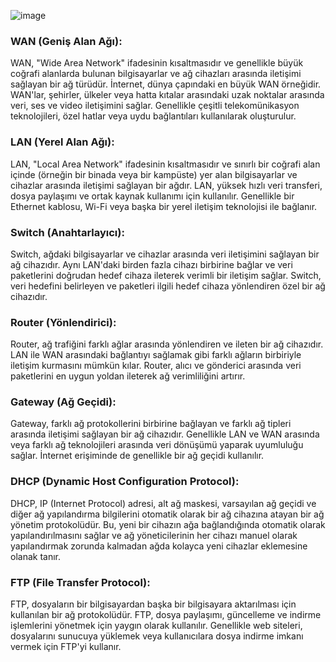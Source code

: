 ![image](https://github.com/hasankilic0663/DHCP-Server-with-PFSense/assets/101570706/1b2d3813-fdc9-494f-9457-9269b37b3619)


### WAN (Geniş Alan Ağı):
WAN, "Wide Area Network" ifadesinin kısaltmasıdır ve genellikle büyük coğrafi alanlarda bulunan bilgisayarlar ve ağ cihazları arasında iletişimi sağlayan bir ağ türüdür. İnternet, dünya çapındaki en büyük WAN örneğidir. WAN'lar, şehirler, ülkeler veya hatta kıtalar arasındaki uzak noktalar arasında veri, ses ve video iletişimini sağlar. Genellikle çeşitli telekomünikasyon teknolojileri, özel hatlar veya uydu bağlantıları kullanılarak oluşturulur.

### LAN (Yerel Alan Ağı):
LAN, "Local Area Network" ifadesinin kısaltmasıdır ve sınırlı bir coğrafi alan içinde (örneğin bir binada veya bir kampüste) yer alan bilgisayarlar ve cihazlar arasında iletişimi sağlayan bir ağdır. LAN, yüksek hızlı veri transferi, dosya paylaşımı ve ortak kaynak kullanımı için kullanılır. Genellikle bir Ethernet kablosu, Wi-Fi veya başka bir yerel iletişim teknolojisi ile bağlanır.

### Switch (Anahtarlayıcı):
Switch, ağdaki bilgisayarlar ve cihazlar arasında veri iletişimini sağlayan bir ağ cihazıdır. Aynı LAN'daki birden fazla cihazı birbirine bağlar ve veri paketlerini doğrudan hedef cihaza ileterek verimli bir iletişim sağlar. Switch, veri hedefini belirleyen ve paketleri ilgili hedef cihaza yönlendiren özel bir ağ cihazıdır.

### Router (Yönlendirici):
Router, ağ trafiğini farklı ağlar arasında yönlendiren ve ileten bir ağ cihazıdır. LAN ile WAN arasındaki bağlantıyı sağlamak gibi farklı ağların birbiriyle iletişim kurmasını mümkün kılar. Router, alıcı ve gönderici arasında veri paketlerini en uygun yoldan ileterek ağ verimliliğini artırır.

### Gateway (Ağ Geçidi):
Gateway, farklı ağ protokollerini birbirine bağlayan ve farklı ağ tipleri arasında iletişimi sağlayan bir ağ cihazıdır. Genellikle LAN ve WAN arasında veya farklı ağ teknolojileri arasında veri dönüşümü yaparak uyumluluğu sağlar. İnternet erişiminde de genellikle bir ağ geçidi kullanılır.

### DHCP (Dynamic Host Configuration Protocol):
DHCP, IP (Internet Protocol) adresi, alt ağ maskesi, varsayılan ağ geçidi ve diğer ağ yapılandırma bilgilerini otomatik olarak bir ağ cihazına atayan bir ağ yönetim protokolüdür. Bu, yeni bir cihazın ağa bağlandığında otomatik olarak yapılandırılmasını sağlar ve ağ yöneticilerinin her cihazı manuel olarak yapılandırmak zorunda kalmadan ağda kolayca yeni cihazlar eklemesine olanak tanır.

### FTP (File Transfer Protocol):
FTP, dosyaların bir bilgisayardan başka bir bilgisayara aktarılması için kullanılan bir ağ protokolüdür. FTP, dosya paylaşımı, güncelleme ve indirme işlemlerini yönetmek için yaygın olarak kullanılır. Genellikle web siteleri, dosyalarını sunucuya yüklemek veya kullanıcılara dosya indirme imkanı vermek için FTP'yi kullanır.
